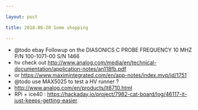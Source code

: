 ```yaml
---

layout: post

title: 2018-08-20 Some shopping

---
```



-   @todo ebay Followup on the DIASONICS C PROBE FREQUENCY 10 MHZ P/N
    100-1071-00 S/N 1466
-   hv check out
    http://www.analog.com/media/en/technical-documentation/application-notes/an118fb.pdf
-   or https://www.maximintegrated.com/en/app-notes/index.mvp/id/1751
-   @todo use MAX5025 to test a HV runner ?
-   http://www.analog.com/en/products/lt8710.html
-   RPi + ice40 :
    https://hackaday.io/project/7982-cat-board/log/46117-it-just-keeps-getting-easier

